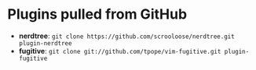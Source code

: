 # Plugins pulled from GitHub

* **nerdtree**: `git clone https://github.com/scrooloose/nerdtree.git plugin-nerdtree`
* **fugitive**: `git clone git://github.com/tpope/vim-fugitive.git plugin-fugitive`

